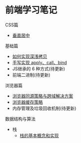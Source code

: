 # 前端学习笔记

<!-- 
## 简介

本人是大学学习的是 **轮机工程技术**， 毕业后一直从事**海员**工作。

工作几年也做到了大管轮的职位，也拿到可观的高新工资  (阿里 p6+ 到 p7 的工资，只是没有股票)，在工作的同时也能航海周游世界，去过有 30 个国家。

由于长期在外，有了转行的想法，在船上自学习编程，然后就进入了 IT 行业，从此开始步入了前端开发工程的坑。

我相信从事 IT 工作的人，都有进入大厂的梦想，我也是。 当写下此行文字时，已经有 1.8 年工作经验了，希望到 3 年工作经验时时圆梦大厂。

**我会在文末贴上几张工作时照片，来看看太平洋，印度洋等大海中间的景色。**

## 学习建议

学习前端以来，深刻体会到 **站在巨人的肩膀** 是学习最快的方式。

1. 官方文档，官方文档已经够平时开发用了。
2. 看佬的文章，提升自己对知识的认知程度。
3. 养成写笔记的习惯。

## 未来几年规划

最大的心愿就是完成一本书。 -->

CSS篇

- [垂直居中](/docs/md/5.md)

基础篇

- [如何实现深浅拷贝](/docs/md/1.md)
- [手写实现 apply、call、bind](/docs/md/2.md)
- JS继承的 6 种方式(待更新)
- 前端二进制(待更新)

浏览器篇

- [浏览器同源策略与跨域解决方案](/docs/md/3.md)
- [浏览器缓存策略](/docs/md/4.md)
- 内存管理及垃圾回收机制(待更新)

数据结构与算法

- 栈
  - [栈的基本概念和实现](/algorithm/1.md)
  <!-- - [栈的应用] -->

<!-- ## 数据结构与算法

树 -->

<!-- **异步篇**

- [前端异步编程有哪些方式](/md/js/10.md)
- [深入理解 Promise 的使用姿势](/md/js/10.md)
- [深入理解 Generator、Async/await 异步编程](/md/js/10.md)
- [手写实现一个 EventEmitter](/md/js/10.md)
- [手写实现符合 Promise/A+ 规范的 Promise](/md/js/10.md) -->

  <!-- - [JS继承的 6 种方式](/md/js/1.md)

<!-- - 异步编程篇

- 其他

<!-- - [前端二进制](/md/js/10.md)

## Vue

- [Vue3.0带来了哪些变化](/md/js/1.md)

## 数据结构与算法

<!-- ## React

- 基础篇
  - [如何更好理解React](/md/js/1.md)

- Redux
  - [如何更好理解React](/md/js/1.md) -->

<!-- - Mobox
  - [如何更好理解React](/md/js/1.md) -->

<!-- ## Webpack

- [如何更好理解React](/md/js/1.md)

## 网络编程

- [状态码](/md/js/1.md)
- [cooikes](/md/js/1.md)
- [Https](/md/js/1.md)

## 前端安全

- [XSS](/md/js/1.md)

- [CSRF](/md/js/1.md)
  
## TypeScript

- [内置工具类型](/md/js/1.md) -->
